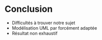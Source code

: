 Conclusion
==========

* Difficultés à trouver notre sujet
* Modélisation UML par forcément adaptée
* Résultat non exhaustif
